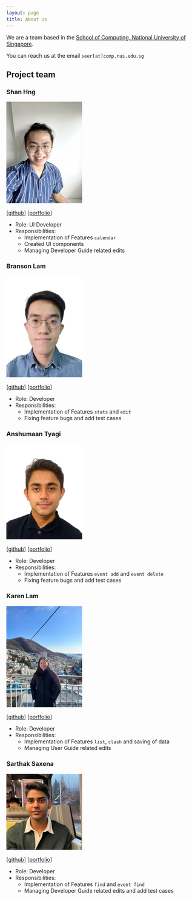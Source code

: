 ```yaml
---
layout: page
title: About Us
---
```


We are a team based in the [School of Computing, National University of Singapore](http://www.comp.nus.edu.sg).

You can reach us at the email `seer[at]comp.nus.edu.sg`

## Project team

### Shan Hng

<img src="images/shanhng.png" width="200px">

[[github](https://github.com/shanhng)]
[[portfolio](team/shanhng.md)]

* Role: UI Developer
* Responsibilities: 
  * Implementation of Features `calendar`
  * Created UI components
  * Managing Developer Guide related edits

### Branson Lam

<img src="images/bransonlj.png" width="200px">

[[github](http://github.com/bransonlj)]
[[portfolio](team/bransonlj.md)]

* Role: Developer 
* Responsibilities:
  * Implementation of Features `stats` and `edit`
  * Fixing feature bugs and add test cases 

### Anshumaan Tyagi

<img src="images/anshumaantgi.png" width="200px">

[[github](http://github.com/anshumaantgi)] [[portfolio](team/anshumaantgi.md)]

* Role: Developer
* Responsibilities:
  * Implementation of Features `event add` and `event delete`
  * Fixing feature bugs and add test cases 

### Karen Lam

<img src="images/karen-lam.png" width="200px">

[[github](https://github.com/Karen-Lam)]
[[portfolio](team/karen-lam.md)]

* Role: Developer
* Responsibilities:
  * Implementation of Features `list`, `clash` and saving of data
  * Managing User Guide related edits

### Sarthak Saxena

<img src="images/sarthak181.png" width="200px">

[[github](http://github.com/sarthak181)]
[[portfolio](team/sarthak181.md)]

* Role: Developer
* Responsibilities: 
  * Implementation of Features `find` and `event find`
  * Managing Developer Guide related edits and add test cases 
